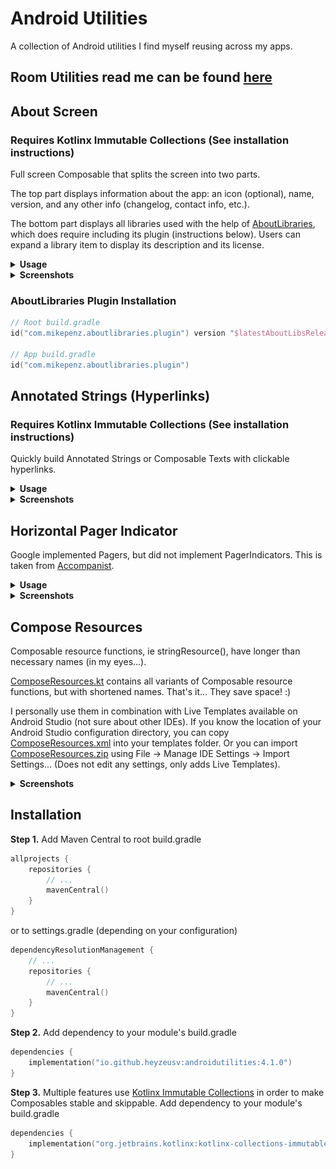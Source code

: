 
# Android Utilities

A collection of Android utilities I find myself reusing across my apps.

## Room Utilities read me can be found [here][7]

[7]: /androidutilities-room/README.md

## About Screen
### Requires Kotlinx Immutable Collections (See installation instructions)

Full screen Composable that splits the screen into two parts. 

The top part displays information about the app: an icon (optional), name, version, and any other 
info (changelog, contact info, etc.).

The bottom part displays all libraries used with the help of [AboutLibraries][1], which does require
including its plugin (instructions below). Users can expand a library item to display its description
and its license.

<details><summary><b>Usage</b></summary>

Using below version generates list of libraries automatically with standard AboutLibraries plugin
settings.
```kotlin
AboutScreen(
    // button to navigate back
    backButton, // @Composable () -> Unit = { },
    // icon at the top of screen
    icon, // @Composable (BoxScope.() -> Unit)? = null,
    // text at the top of screen
    title, // String,
    // text below title
    version, // String,
    // info that is displayed on HorizontalPager
    infoList, // ImmutableList<InfoEntry>,
    // decides if libraries are split between first and third party libraries
    // or are all listed together
    separateByParty, // Boolean = true,
    // styling values
    overviewColors, // OverviewColors = OverviewDefaults.overviewColors(),
    overviewPadding, // OverviewPadding = OverviewDefaults.overviewPadding(),
    overviewExtras, // OverviewExtras = OverviewDefaults.overviewExtras(),
    overviewTextStyles, // OverviewTextStyles = OverviewDefaults.overviewTextStyles(),
    libraryColors, // LibraryColors = LibraryDefaults.libraryColors(),
    libraryPadding, // LibraryPadding = LibraryDefaults.libraryPadding(outerPadding = LibraryDefaults.ScreenOuterPV),
    libraryExtras, // LibraryExtras =LibraryDefaults.libraryExtras(actionIcon = pRes(R.drawable.icon_collapse)),
    libraryTextStyles, // LibraryTextStyles = LibraryDefaults.libraryTextStyles(),
)
```

Using below version will require map of libraries to be displayed (use this if you want more control
over how libraries are separated).
```kotlin
AboutScreen(
    // ... 
    // libraries to be displayed separated by LibraryGroup
    libraries, // ImmutableMap<LibraryGroup, ImmutableList<Library>>,
    // ...
)
```

</details>
<details><summary><b>Screenshots</b></summary>
<img src="/images/AboutScreenExamples.png"/>
<img src="/images/AboutScreenSample.gif" width="225" height="500"/>
</details>

[1]: https://github.com/mikepenz/AboutLibraries

### AboutLibraries Plugin Installation
```kotlin
// Root build.gradle
id("com.mikepenz.aboutlibraries.plugin") version "$latestAboutLibsRelease" apply false

// App build.gradle
id("com.mikepenz.aboutlibraries.plugin")
```

## Annotated Strings (Hyperlinks)
### Requires Kotlinx Immutable Collections (See installation instructions)

Quickly build Annotated Strings or Composable Texts with clickable hyperlinks.

<details><summary><b>Usage</b></summary>

Use the below versions if you want to use a regular string.
```kotlin
// returns AnnotatedString
hyperlinkAnnotatedString(
    // full string to be displayed
    text, // String,
    // style to be used by non-hyperlink text
    textStyle, // TextStyle,
    // style to be used by hyperlink text
    linkStyle, // TextStyle? = null,
    // map of link text to urls they link to
    // link text must match text found in text string passed 
    linkTextToHyperlinks, // ImmutableMap<String, String>,
    // further styling for hyperlink text
    linkTextColor, // Color = Color.Blue,
    linkTextFontWeight, // FontWeight = FontWeight.Normal,
    linkTextDecoration, // TextDecoration = TextDecoration.Underline,
)

// or

// Text Composable
HyperlinkText(
    modifier, // Modifier = Modifier,
    // ...
    // styling for Text Composable
    overflow, // TextOverflow = TextOverflow.Clip,
    softWrap, // Boolean = true,
    maxLines, // Int = Int.MAX_VALUE,
    minLines, // Int = 1,
)

```

Use the below versions if you want to use a string resource.
```xml
<!-- Hyperlink Annotation String -->
<string name="hyperlink_example">This string resource contains a link <annotation type="LINK1">HERE</annotation> and right <annotation type="LINK2">here!!!</annotation></string>
```

```kotlin
// returns AnnotationString
hyperlinkAnnotatedString(
    // used to retrieve string resource
    context, // Context
    // string resource to be displayed
    textId, // Int
    // ...
    // map for hyperlink_example shown above
    // persistentMapOf("LINK1" to "www.url.com, "LINK2" to "www.url2.com")
    linkTextToHyperlinks // ImmutableMap<String, String>
    // ...
)

// or

// Text Composable
HyperlinkText(
    modifier, // Modifier = Modifier
    // string resource to be displayed
    textId, // Int
    // ...
)
```

</details>
<details><summary><b>Screenshots</b></summary>
<img src="/images/HyperlinkSample.gif" width="225" height="500"/>
</details>

## Horizontal Pager Indicator

Google implemented Pagers, but did not implement PagerIndicators. This is taken from
[Accompanist][2].

<details><summary><b>Usage</b></summary>

```kotlin
HorizontalPagerIndicator(    
    // used to observe list state
    pagerState, // PagerState
    // number of indicators to be displayed
    pageCount, // Int
    modifier, // Modifier = Modifier
    // how to get position of current indicator if pageCount != pagerState.pageCount
    pageIndexMapping, // (Int) -> Int = { it }
    // indicator styling
    activeColor, // Color = LocalContentColor.current.copy(alpha = 0.9f)
    inactiveColor, // Color = activeColor.copy(alpha = 0.38f)
    indicatorWidth, // Dp = 8.dp
    indicatorHeight, // Dp = indicatorWidth
    indicatorSpacing, // Dp = indicatorWidth
    indicatorShape, // Shape = CircleShape
)
```

</details>
<details><summary><b>Screenshots</b></summary>
Watch HorizontalPagerIndicator in action under AboutScreen screenshots! 
</details>

[2]: https://github.com/google/accompanist/blob/main/pager-indicators/src/main/java/com/google/accompanist/pager/PagerIndicator.kt

## Compose Resources

Composable resource functions, ie stringResource(), have longer than necessary names (in my eyes...).

[ComposeResources.kt][3] contains all variants of Composable resource functions, but with shortened names.
That's it... They save space! :)

I personally use them in combination with Live Templates available on Android Studio (not sure about other IDEs).
If you know the location of your Android Studio configuration directory, you can copy [ComposeResources.xml][4] into your templates folder.
Or you can import [ComposeResources.zip][5] using File -> Manage IDE Settings -> Import Settings... (Does not edit any settings, only adds Live Templates).

<details><summary><b>Screenshots</b></summary>
<img src="/images/ComposeResourcesSample.gif" width="225" height="500"/>
</details>

[3]: /androidutilities/src/main/java/com/heyzeusv/androidutilities/compose/util/ComposeResources.kt
[4]: /livetemplates/ComposeResources.xml
[5]: /livetemplates/ComposeResources.zip

## Installation

**Step 1.** Add Maven Central to root build.gradle
```kotlin
allprojects {
    repositories {
        // ...
        mavenCentral()
    }
}
```
or to settings.gradle (depending on your configuration)
```kotlin
dependencyResolutionManagement {
    // ...
    repositories {
        // ...
        mavenCentral()
    }
}
```

**Step 2.** Add dependency to your module's build.gradle
```kotlin
dependencies {
    implementation("io.github.heyzeusv:androidutilities:4.1.0")
}
```

**Step 3.** Multiple features use [Kotlinx Immutable Collections][6] in order to make Composables
stable and skippable. Add dependency to your module's build.gradle
```kotlin
dependencies {
    implementation("org.jetbrains.kotlinx:kotlinx-collections-immutable:$kotlinxImmutableCollections")
}
```

[6]: https://github.com/Kotlin/kotlinx.collections.immutable